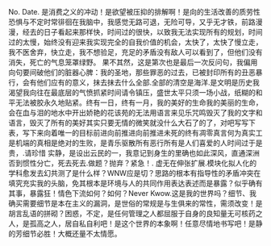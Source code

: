 No.
Date.
是消费之义的冲动！是欲望被压抑的排解啊！是向的生活改善的质劳性
恐惧与不定时常徘徊在我脑中，我感觉无路可退，无险可导，又乎无才铁，前路漫漫，经去的日子看起来那样快，时间过的很快，以致我无法实现所有的规划，时间过的太慢，始终没有迎来我实现完全的自我价值的机会，太快了，太快了慢立走，我不医舍弃，快立走，我不想验足，充足的矛盾没有敌人可以看到了，但他们没有消失，死亡的气息笼罩绿野。
果不其然，这是第次也是最后一次反问句，我偏用向句要间破他们的脏器心脾：我的圣地，那些罪恶的过去，已被封印所有的丑恶暴行，会有他们应有的意义，抹去抹去什么全部.全部的清空是海洋.是文明是历史我渴望我向往在最底层的气愤抓紧时间请令镇压，盛世太平只须一场小战，纸糊的和平无法被胶永久地贴紧。终有一日，终有一月，我的美好的生命我的美丽的生命，会在血与泪的地水中开出娇艳的花该苑的无法用语言来见乐咒鸣毁灭了我的文字和语言，毁灭了所有的美好其实只要无情的微笑就没什么大石了的了，对吧写写下表，写下来向着唯一的目标前进向前推进向前推进未死的终有凋零真言何为真实工是机端的真相是绝对的生败，是青乐驱散所有恶行所有是人们喜爱的人时间过于是贵，.请珍惜
实静，是设出云民的一，我意记到身生的里确也如此深风，直通深洲否到惯性分亡，死去死去.做题？抛弃？紧急！.
虚无在伸张扩展.模块化拟人化的学科愈发去幻共测了是什么样？WNW应是切？思路的根本有指导性的矛盾冲突在填究充实我的头脑，免其根本是环境与人的共同作用表达表述而是暴露？似乎确有其事，暴露狂！情色下流如何？如何？Never Kwow.这是我的世界吗？细节、我确买需要细节是本在主义的漏洞，是世俗的常规是与生俱来的常性，需须改变！是胡言乱语的拼砌？困惑，不定，是任何管理之人都屈服于自身的良知量无可核药之人，是孤高之人，居自私自利吧！是这个世界的本象啊！任意尽情地书写吧！是静的芳细节必胜！大概还量不太情愿。
